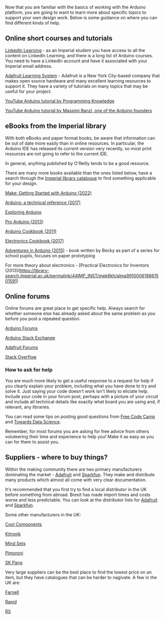 Now that you are familiar with the basics of working with the Arduino platform, you are going to want to learn more about specific topics to support your own design work. Below is some guidance on where you can find different kinds of help.

## Online short courses and tutorials

[LinkedIn Learning](https://www.linkedin.com/learning) - as an Imperial student you have access to all the content on LinkedIn Learning, and there is a long list of Arduino courses. You need to have a LinkedIn account and have it associated with your Imperial email address.

[Adafruit Learning System](https://learn.adafruit.com/guides/beginner) - Adafruit is a New York City-based company that makes open source hardware and many excellent learning resources to support it. They have a variety of tutorials on many topics that may be useful for your project.

[YouTube Arduino tutorial by Programming Knowledge](https://www.youtube.com/playlist?list=PLS1QulWo1RIYUOtZVqcBMELUl9H2und-F)

[YouTube Arduino tutorial by Massimi Banzi, one of the Arduino founders](https://www.youtube.com/playlist?list=PLEFD8868A15D860D7)

## eBooks from the Imperial library 
With both eBooks and paper format books, be aware that information can be out of date more easily than in online resources. In particular, the Arduino IDE has released its current version very recently, so most print resources are not going to refer to the current IDE. 

In general, anything published by O'Reilly tends to be a good resource.

There are many more books available than the ones listed below, have a search through the [Imperial library catalogue](https://library-search.imperial.ac.uk/discovery/search?vid=44IMP_INST:ICL_VU1) to find something applicable for your design.

[Make: Getting Started with Arduino (2022)](https://library-search.imperial.ac.uk/permalink/44IMP_INST/mek6kh/alma991000614174901591)

[Arduino: a technical reference (2017)](https://library-search.imperial.ac.uk/permalink/44IMP_INST/mek6kh/alma991000616528601591)

[Exploring Arduino](https://library-search.imperial.ac.uk/permalink/44IMP_INST/mek6kh/alma991000616785801591)

[Pro Arduino (2013)](https://library-search.imperial.ac.uk/permalink/44IMP_INST/mek6kh/alma991000615696901591)

[Arduino Cookbook (2011)](https://library-search.imperial.ac.uk/permalink/44IMP_INST/fv0fdm/cdi_askewsholts_vlebooks_9781449321208)

[Electronics Cookbook (2017)](https://library-search.imperial.ac.uk/permalink/44IMP_INST/mek6kh/alma991000615863101591)

[Adventures in Arduino (2015)](https://library-search.imperial.ac.uk/permalink/44IMP_INST/mek6kh/alma991000616209901591) - book written by Becky as part of a series for school pupils, focuses on paper prototyping

For more theory about electronics - [Practical Electronics for Inventors (2013)(https://library-search.imperial.ac.uk/permalink/44IMP_INST/mek6kh/alma991000618861501591)

## Online forums
Online forums are great place to get specific help. Always search for whether someone else has already asked about the same problem as you before you post a repeated question. 

[Arduino Forums](https://forum.arduino.cc/)

[Arduino Stack Exchange](https://arduino.stackexchange.com/)

[Adafruit Forums](https://forums.adafruit.com/)

[Stack Overflow](https://stackoverflow.com/questions/tagged/arduino)


### How to ask for help

You are much more likely to get a useful response to a request for help if you clearly explain your problem, including what you have done to try and solve it. Just saying your code doesn't work isn't likely to eliciate help. Include your code in your forum post, perhaps with a picture of your circuit and include all technical details like exactly what board you are using and, if relevant, any libraries.

You can read some tips on posting good questions from [Free Code Camp](https://www.freecodecamp.org/news/how-to-ask-a-question-on-a-forum/) and [Towards Data Science](https://towardsdatascience.com/how-to-ask-for-help-5c24b70c9314).

Remember, for most forums you are asking for free advice from others voluteering their time and experience to help you! Make it as easy as you can for them to assist you.


## Suppliers - where to buy things?
Within the making community there are two primary manufacturers dominating the market - [Adafruit](https://www.adafruit.com/) and [Sparkfun](https://www.sparkfun.com/). They make and distribute many products which almost all come with very clear documentation.

It's recommended that you first try to find a local distributor in the UK before something from abroad. Brexit has made import times and costs worse and less predictable. You can look at the distributor lists for [Adafruit](https://www.adafruit.com/distributors) and [Sparkfun](https://www.sparkfun.com/distributors).

Some other manufacturers in the UK:

[Cool Components](https://coolcomponents.co.uk/)

[Kitronik](https://kitronik.co.uk/)

[Mind Sets ](https://mindsetsonline.co.uk/shop/)

[Pimoroni](https://shop.pimoroni.com/)

[SK Pang](https://www.skpang.co.uk/)

Very large suppliers can be the best place to find the lowest price on an item, but they have catalogues that can be harder to nagivate. A few in the UK are:

[Farnell](https://uk.farnell.com/)

[Rapid](https://www.rapidonline.com)

[RS](https://uk.rs-online.com/web/)

